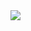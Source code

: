 <div>
<img src="https://github-readme-stats-nlelfkrv9-giobart.vercel.app/api?username=giobart&count_private=true&hide=stars" /> 
</div>

